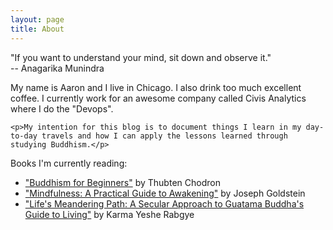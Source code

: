 ```yaml
---
layout: page
title: About
---
```


<p class="message">
  "If you want to understand your mind, sit down and observe it."
  <br>-- Anagarika Munindra
</p>

<div class="about_content">
    <p>My name is Aaron and I live in Chicago.  I also drink too much excellent coffee.  I currently work for an awesome company called Civis Analytics where I do the "Devops".</p>

    <p>My intention for this blog is to document things I learn in my day-to-day travels and how I can apply the lessons learned through studying Buddhism.</p>
</div>
Books I'm currently reading:

* ["Buddhism for Beginners"](https://www.amazon.com/Buddhism-Beginners-Thubten-Chodron/dp/1559391537/ref=sr_1_1?ie=UTF8&qid=1480368276&sr=8-1&keywords=buddhism+for+beginners) by Thubten Chodron
* ["Mindfulness: A Practical Guide to Awakening"](https://www.amazon.com/Mindfulness-Practical-Awakening-Joseph-Goldstein-ebook/dp/B00FYYXT9G/ref=tmm_kin_swatch_0?_encoding=UTF8&qid=1480368303&sr=8-9) by Joseph Goldstein
* ["Life's Meandering Path: A Secular Approach to Guatama Buddha's Guide to Living"](https://www.amazon.com/Lifes-Meandering-Path-Secular-Approach/dp/1500618942/ref=sr_1_1?ie=UTF8&qid=1480368350&sr=8-1&keywords=life%27s+meandering+path) by Karma Yeshe Rabgye
